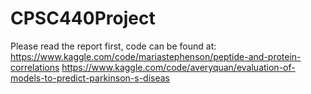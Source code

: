 # CPSC440Project

Please read the report first, code can be found at:
https://www.kaggle.com/code/mariastephenson/peptide-and-protein-correlations
https://www.kaggle.com/code/averyquan/evaluation-of-models-to-predict-parkinson-s-diseas 
